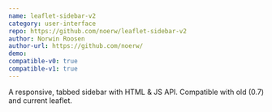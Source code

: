 ```yaml
---
name: leaflet-sidebar-v2
category: user-interface
repo: https://github.com/noerw/leaflet-sidebar-v2
author: Norwin Roosen
author-url: https://github.com/noerw/
demo: 
compatible-v0: true
compatible-v1: true
---
```


A responsive, tabbed sidebar with HTML &amp; JS API. Compatible with old (0.7) and current leaflet.

